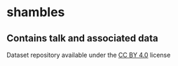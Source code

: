# shambles

## Contains talk and associated data

Dataset repository available under the [CC BY 4.0](https://creativecommons.org/licenses/by/4.0/) license

